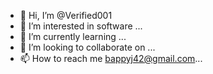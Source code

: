 - 👋 Hi, I’m @Verified001
- 👀 I’m interested in software ...
- 🌱 I’m currently learning ...
- 💞️ I’m looking to collaborate on ...
- 📫 How to reach me bappyj42@gmail.com...

<!---
Verified001/Verified001 is a ✨ special ✨ repository because its `README.md` (this file) appears on your GitHub profile.
You can click the Preview link to take a look at your changes.
--->
